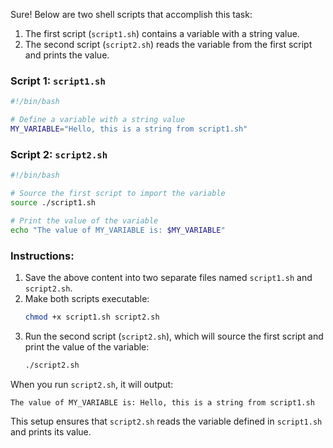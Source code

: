 Sure! Below are two shell scripts that accomplish this task:

1. The first script (`script1.sh`) contains a variable with a string value.
2. The second script (`script2.sh`) reads the variable from the first script and prints the value.

### Script 1: `script1.sh`
```bash name=script1.sh
#!/bin/bash

# Define a variable with a string value
MY_VARIABLE="Hello, this is a string from script1.sh"
```

### Script 2: `script2.sh`
```bash name=script2.sh
#!/bin/bash

# Source the first script to import the variable
source ./script1.sh

# Print the value of the variable
echo "The value of MY_VARIABLE is: $MY_VARIABLE"
```

### Instructions:
1. Save the above content into two separate files named `script1.sh` and `script2.sh`.
2. Make both scripts executable:
   ```sh
   chmod +x script1.sh script2.sh
   ```
3. Run the second script (`script2.sh`), which will source the first script and print the value of the variable:
   ```sh
   ./script2.sh
   ```

When you run `script2.sh`, it will output:
```
The value of MY_VARIABLE is: Hello, this is a string from script1.sh
```

This setup ensures that `script2.sh` reads the variable defined in `script1.sh` and prints its value.
